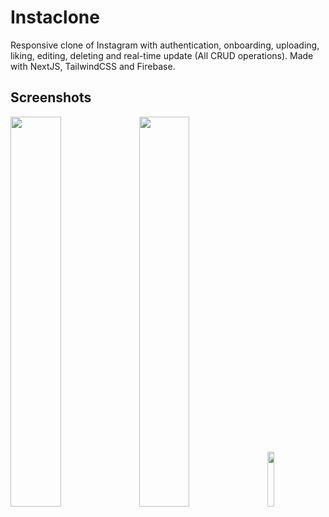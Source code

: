 # Instaclone

Responsive clone of Instagram with authentication, onboarding, uploading, liking, editing, deleting and real-time update (All CRUD operations). Made with NextJS, TailwindCSS and Firebase.

<!-- ![image](https://user-images.githubusercontent.com/40205522/212069464-50eda266-7e4e-4e90-b126-ff8ff135cbcf.png)
![MicrosoftTeams-image](https://user-images.githubusercontent.com/40205522/212070226-7bb076c7-0e4d-43c5-9a8d-791e335924dc.png) 
![image](https://user-images.githubusercontent.com/40205522/212293309-1a0b4fd9-d2f2-485e-9184-4123e7636c42.png) -->


## Screenshots

<p float="center">
  <img src="https://user-images.githubusercontent.com/40205522/212069464-50eda266-7e4e-4e90-b126-ff8ff135cbcf.png" width="40%" />
  <img src="https://user-images.githubusercontent.com/40205522/212293309-1a0b4fd9-d2f2-485e-9184-4123e7636c42.png" width="40%" />
  <img src="https://user-images.githubusercontent.com/40205522/212070226-7bb076c7-0e4d-43c5-9a8d-791e335924dc.png" width="15%" /> 
  
</p>
